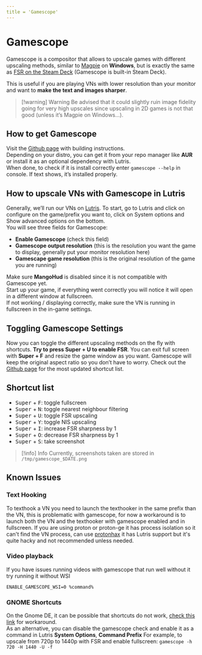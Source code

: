 ```yaml
---
title = 'Gamescope'
---
```


# Gamescope

Gamescope is a compositor that allows to upscale games with different upscaling methods, similar to [Magpie](/windows/magpie) on **Windows**, but is exactly the same as [FSR on the Steam Deck](/steam-deck/amd-fsr) (Gamescope is built-in Steam Deck).

This is useful if you are playing VNs with lower resolution than your monitor and want to **make the text and images sharper**.

> [!warning] Warning
> Be advised that it could slightly ruin image fidelity going for very high upscales since upscaling in 2D games is not that good (unless it’s Magpie on Windows…).

## How to get Gamescope

Visit the [Github page](https://github.com/Plagman/gamescope) with building instructions.\
Depending on your distro, you can get it from your repo manager like **AUR** or install it as an optional dependency with Lutris.\
When done, to check if it is install correctly enter `gamescope --help` in console. If text shows, it’s installed properly.

## How to upscale VNs with Gamescope in Lutris

Generally, we’ll run our VNs on [Lutris](/linux/lutris). 
To start, go to Lutris and click on configure on the game/prefix you want to, click on System options and Show advanced options on the bottom.\
You will see three fields for Gamescope:

* **Enable Gamescope** (check this field)
* **Gamescope output resolution** (this is the resolution you want the game to display, generally put your monitor resolution here)
* **Gamescape game resolution** (this is the original resolution of the game you are running)

Make sure **MangoHud** is disabled since it is not compatible with Gamescope yet.\
Start up your game, if everything went correctly you will notice it will open in a different window at fullscreen.\
If not working / displaying correctly, make sure the VN is running in fullscreen in the in-game settings.

## Toggling Gamescope Settings

Now you can toggle the different upscaling methods on the fly with shortcuts. **Try to press Super + U to enable FSR**.
You can exit full screen with **Super + F** and resize the game window as you want. Gamescope will keep the original aspect ratio so you don’t have to worry.
Check out the [Github page](https://github.com/Plagman/gamescope) for the most updated shortcut list.

## Shortcut list

- <kbd>Super</kbd> + <kbd>F</kbd>: toggle fullscreen  
- <kbd>Super</kbd> + <kbd>N</kbd>: toggle nearest neighbour filtering  
- <kbd>Super</kbd> + <kbd>U</kbd>: toggle FSR upscaling  
- <kbd>Super</kbd> + <kbd>Y</kbd>: toggle NIS upscaling  
- <kbd>Super</kbd> + <kbd>I</kbd>: increase FSR sharpness by 1  
- <kbd>Super</kbd> + <kbd>O</kbd>: decrease FSR sharpness by 1  
- <kbd>Super</kbd> + <kbd>S</kbd>: take screenshot  


> [!info] Info
> Currently, screenshots taken are stored in `/tmp/gamescope_$DATE.png`

## Known Issues

### Text Hooking
To texthook a VN you need to launch the texthooker in the same prefix than the VN, this is problematic with gamescope,
for now a workaround is to launch both the VN and the texthooker with gamescope enabled and in fullscreen.
If you are using proton or proton-ge it has process isolation so it can't find the VN process, can use [protonhax](https://github.com/Will40/protonhax/) it has Lutris support but it's quite hacky and not recommended unless needed.

### Video playback

If you have issues running videos with gamescope that run well without it try running it without WSI

```
ENABLE_GAMESCOPE_WSI=0 %command%
```

### GNOME Shortcuts

On the Gnome DE, it can be possible that shortcuts do not work, [check this link](https://github.com/Plagman/gamescope/issues/424#issuecomment-1260049969) for workaround.\
As an alternative, you can disable the gamescope check and enable it as a command in Lutris **System Options**, **Command Prefix**
For example, to upscale from 720p to 1440p with FSR and enable fullscreen: `gamescope -h 720 -H 1440 -U -f`
